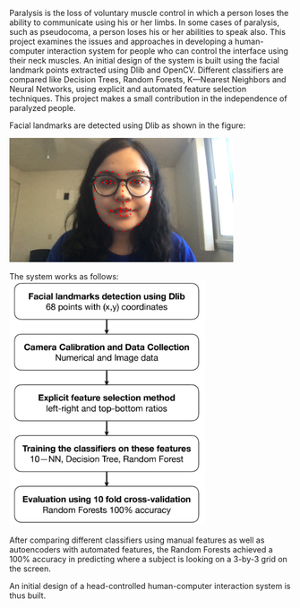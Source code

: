 
Paralysis is the loss of voluntary muscle control in which a person loses the ability to communicate using his or her limbs.
In some cases of paralysis, such as pseudocoma, a person loses his or her abilities to speak also. This project examines the issues and
approaches in developing a human-computer interaction system for people who can control the interface using their neck muscles.
An initial design of the system is built using the facial landmark points extracted using Dlib and OpenCV. Different classifiers
are compared like Decision Trees, Random Forests, K—Nearest Neighbors and Neural Networks, using explicit and automated feature
selection techniques. This project makes a small contribution in the independence of paralyzed people.

Facial landmarks are detected using Dlib as shown in the figure:

<img src="images/facial_landmarks.png" width=400>

The system works as follows:
<img src="images/system_flowchart.png" alt="System Flowchart" width=350>

After comparing different classifiers using manual features as well as autoencoders with automated features, 
the Random Forests achieved a 100% accuracy in predicting where a subject is looking on a 3-by-3 grid on the screen.

An initial design of a head-controlled human-computer interaction system is thus built.
